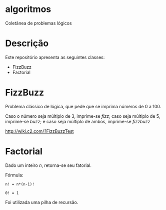 # algoritmos
Coletânea de problemas lógicos

# Descrição
Este repositório apresenta as seguintes classes:
  * FizzBuzz
  * Factorial

# FizzBuzz
Problema clássico de lógica, que pede que se imprima números de 0 a 100. 

Caso o número seja múltiplo de 3, imprime-se _fizz_; caso seja múltiplo de 5, imprime-se _buzz_; e caso seja múltiplo de ambos, imprime-se _fizzbuzz_

http://wiki.c2.com/?FizzBuzzTest

# Factorial
Dado um inteiro _n_, retorna-se seu fatorial.

Fórmula:
    
    n! = n*(n-1)!
    
    0! = 1

Foi utilizada uma pilha de recursão.
